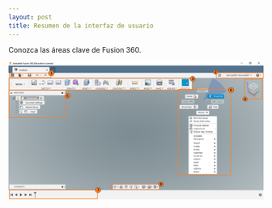 ```yaml
---
layout: post
title: Resumen de la interfaz de usuario
---
```


Conozca las áreas clave de Fusion 360.

![interfaz](https://raw.githubusercontent.com/innovadevs/innovadevs.github.io/master/images/interfaz.png)
